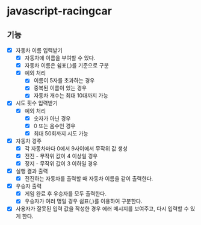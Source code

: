 # javascript-racingcar

## 기능

- [x] 자동차 이름 입력받기
  - [x] 자동차에 이름을 부여할 수 있다.
  - [x] 자동차 이름은 쉼표(,)를 기준으로 구분
  - [x] 예외 처리
    - [x] 이름이 5자를 초과하는 경우
    - [x] 중복된 이름이 있는 경우
    - [x] 자동차 개수는 최대 10대까지 가능
- [x] 시도 횟수 입력받기
  - [x] 예외 처리
    - [x] 숫자가 아닌 경우
    - [x] 0 또는 음수인 경우
    - [x] 최대 50회까지 시도 가능
- [x] 자동차 경주
  - [x] 각 자동차마다 0에서 9사이에서 무작위 값 생성
  - [x] 전진 - 무작위 값이 4 이상일 경우
  - [x] 정지 - 무작위 값이 3 이하일 경우
- [x] 실행 결과 출력
  - [x] 전진하는 자동차를 출력할 때 자동차 이름을 같이 출력한다.
- [x] 우승자 출력
  - [x] 게임 완료 후 우승자를 모두 출력한다.
  - [x] 우승자가 여러 명일 경우 쉼표(,)를 이용하여 구분한다.
- [x] 사용자가 잘못된 입력 값을 작성한 경우 에러 메시지를 보여주고, 다시 입력할 수 있게 한다.
